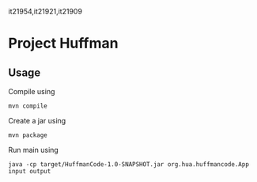 it21954,it21921,it21909
# Project Huffman

## Usage

Compile using 

```
mvn compile
```

Create a jar using 

```
mvn package
```

Run main using 

```
java -cp target/HuffmanCode-1.0-SNAPSHOT.jar org.hua.huffmancode.App input output

```

